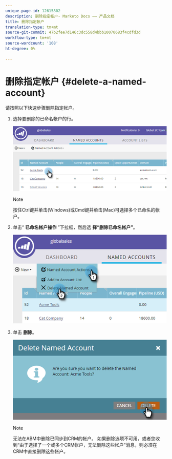 ```yaml
---
unique-page-id: 12615802
description: 删除指定帐户- Marketo Docs —— 产品文档
title: 删除指定帐户
translation-type: tm+mt
source-git-commit: 47b2fee7d146c3dc558d4bbb10070683f4cdfd3d
workflow-type: tm+mt
source-wordcount: '108'
ht-degree: 0%

---
```



# 删除指定帐户 {#delete-a-named-account}

请按照以下快速步骤删除指定帐户。

1. 选择要删除的已命名帐户的行。

   ![](assets/seven-1.png)

   >[!NOTE]
   >
   >按住Ctrl键并单击(Windows)或Cmd键并单击(Mac)可选择多个已命名的帐户。

1. 单击“ **已命名帐户操作** ”下拉框，然后选 **择“删除已命名帐户”**。

   ![](assets/eight-1.png)

1. 单击 **删除**。

   ![](assets/nine-1.png)

   >[!NOTE]
   >
   >无法在ABM中删除已同步到CRM的帐户。 如果删除选项不可用，或者您收到“由于选择了一个或多个CRM帐户，无法删除这些帐户”消息，则必须在CRM中直接删除这些帐户。

